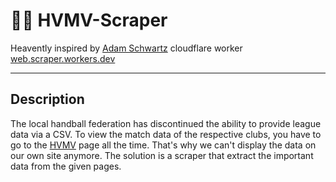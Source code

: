 # 🤾‍♂️ HVMV-Scraper

Heavently inspired by [Adam Schwartz](https://github.com/adamschwartz) cloudflare worker [web.scraper.workers.dev](https://github.com/adamschwartz/web.scraper.workers.dev)

---

## Description

The local handball federation has discontinued the ability to provide league data via a CSV. To view the match data of the respective clubs, you have to go to the [HVMV](https://hvmv.de/nu-liga/ergebnisse/) page all the time. That's why we can't display the data on our own site anymore.
The solution is a scraper that extract the important data from the given pages.
